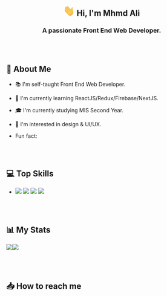 ## <center><img src="./Hi.gif" width="30px"> Hi, I'm Mhmd Ali</center>

### <center>A passionate Front End Web Developer.</center>

<br><br>

## :eyes: About Me

- :books: I'm self-taught Front End Web Developer.
- :dart: I'm currently learning ReactJS/Redux/Firebase/NextJS.
- :mortar_board: I'm currently studying MIS Second Year.
- :art: I'm interested in design & UI/UX.

- Fun fact:

<br><br>

## :computer: Top Skills

- <img width ='36px' src ='https://raw.githubusercontent.com/rahulbanerjee26/githubAboutMeGenerator/main/icons/html.svg'>
  <img width ='36px' src ='https://raw.githubusercontent.com/rahulbanerjee26/githubAboutMeGenerator/main/icons/css.svg'>
  <img width ='36px' src ='https://raw.githubusercontent.com/rahulbanerjee26/githubAboutMeGenerator/main/icons/javascript.svg'>
  <img width ='36px' src ='https://raw.githubusercontent.com/rahulbanerjee26/githubAboutMeGenerator/main/icons/reactjs.svg'>

<br><br>

## :bar_chart: My Stats

<img src="https://github-readme-stats.vercel.app/api?username=mhmdali102&show_icons=true&locale=en" width="50%"><img src="https://github-readme-streak-stats.herokuapp.com/?user=mhmdali102&" width="50%">

<br><br>

## :inbox_tray: How to reach me
